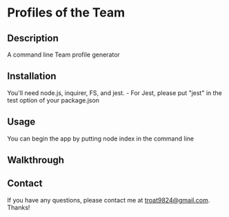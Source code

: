 # Profiles of the Team

## Description
A command line Team profile generator

## Installation
You'll need node.js, inquirer, FS, and jest. - For Jest, please put "jest" in the test option of your package.json

## Usage
You can begin the app by putting node index in the command line

## Walkthrough



## Contact
If you have any questions, please contact me at troat9824@gmail.com.
Thanks!